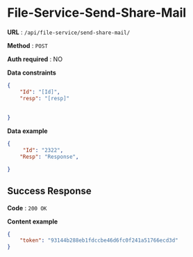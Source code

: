# File-Service-Send-Share-Mail

**URL** : `/api/file-service/send-share-mail/`

**Method** : `POST`

**Auth required** : NO

**Data constraints**

```json
{
    "Id": "[Id]",
    "resp": "[resp]"
    
    
}
```
**Data example**

```json
{
     "Id": "2322",
    "Resp": "Response",

}
```

## Success Response

**Code** : `200 OK`

**Content example**

```json
{
    "token": "93144b288eb1fdccbe46d6fc0f241a51766ecd3d"
}
```